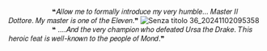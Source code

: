 
⠀⠀ ⠀⠀⠀⠀⠀⠀❝𝐴𝑙𝑙𝑜𝑤 𝑚𝑒 𝑡𝑜 𝑓𝑜𝑟𝑚𝑎𝑙𝑙𝑦 𝑖𝑛𝑡𝑟𝑜𝑑𝑢𝑐𝑒 𝑚𝑦 𝑣𝑒𝑟𝑦 𝘩𝑢𝑚𝑏𝑙𝑒...  𝑀𝑎𝑠𝑡𝑒𝑟 𝐼𝑙 𝐷𝑜𝑡𝑡𝑜𝑟𝑒. 𝑀𝑦 𝑚𝑎𝑠𝑡𝑒𝑟 𝑖𝑠 𝑜𝑛𝑒 𝑜𝑓 𝑡𝘩𝑒 𝐸𝑙𝑒𝑣𝑒𝑛.❞
![Senza titolo 36_20241102095358](https://github.com/user-attachments/assets/f9c97f07-a806-441d-9c3e-6d6248fd868f)
⠀⠀ ⠀⠀⠀⠀⠀⠀❝ ....𝐴𝑛𝑑 𝑡𝘩𝑒 𝑣𝑒𝑟𝑦 𝑐𝘩𝑎𝑚𝑝𝑖𝑜𝑛 𝑤𝘩𝑜 𝑑𝑒𝑓𝑒𝑎𝑡𝑒𝑑 𝑈𝑟𝑠𝑎 𝑡𝘩𝑒 𝐷𝑟𝑎𝑘𝑒.
      𝑇𝘩𝑖𝑠 𝘩𝑒𝑟𝑜𝑖𝑐 𝑓𝑒𝑎𝑡 𝑖𝑠 𝑤𝑒𝑙𝑙-𝑘𝑛𝑜𝑤𝑛 𝑡𝑜 𝑡𝘩𝑒 𝑝𝑒𝑜𝑝𝑙𝑒 𝑜𝑓 𝑀𝑜𝑛𝑑.❞


